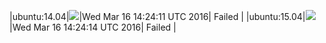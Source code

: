 |ubuntu:14.04|![](https://cdn.rawgit.com/Neilpang/letest/master/status/ubuntu-14.04.svg)|Wed Mar 16 14:24:11 UTC 2016| Failed |
|ubuntu:15.04|![](https://cdn.rawgit.com/Neilpang/letest/master/status/ubuntu-15.04.svg)|Wed Mar 16 14:24:14 UTC 2016| Failed |
